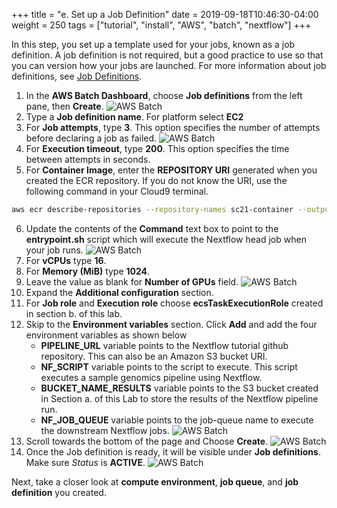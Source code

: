 +++
title = "e. Set up a Job Definition"
date = 2019-09-18T10:46:30-04:00
weight = 250
tags = ["tutorial", "install", "AWS", "batch", "nextflow"]
+++

In this step, you set up a template used for your jobs, known as a job definition. A job definition is not required, but a good practice to use so that you can version how your jobs are launched. For more information about job definitions, see [Job Definitions](https://docs.aws.amazon.com/batch/latest/userguide/job_definitions.html).

1. In the **AWS Batch Dashboard**, choose **Job definitions** from the left pane, then **Create**.
![AWS Batch](/images/aws-batch/sc21/jd-1.png)
2. Type a **Job definition name**. For platform select **EC2**
3. For **Job attempts**, type **3**. This option specifies the number of attempts before declaring a job as failed.
![AWS Batch](/images/aws-batch/sc21/jd-2.png)
4. For **Execution timeout**, type **200**. This option specifies the time between attempts in seconds.
5. For **Container Image**, enter the **REPOSITORY URI** generated when you created the ECR repository. If you do not know the URI, use the following command in your Cloud9 terminal.
```bash
aws ecr describe-repositories --repository-names sc21-container --output text --query 'repositories[0].[repositoryUri]' --region $AWS_REGION
```
6. Update the contents of the **Command** text box to point to the **entrypoint.sh** script which will execute the Nextflow head job when your job runs.
![AWS Batch](/images/aws-batch/sc21/jd-3.png)
7. For **vCPUs** type **16**.
8. For **Memory (MiB)** type **1024**.
9. Leave the value as blank for **Number of GPUs** field.
![AWS Batch](/images/aws-batch/sc21/jd-4.png)
10. Expand the **Additional configuration** section.
11. For **Job role** and **Execution role** choose **ecsTaskExecutionRole** created in section b. of this lab.
12. Skip to the **Environment variables** section. Click **Add** and add the four environment variables as shown below
	- **PIPELINE_URL** variable points to the Nextflow tutorial github repository. This can also be an Amazon S3 bucket URI.
	- **NF_SCRIPT** variable points to the script to execute. This script executes a sample genomics pipeline using Nextflow.
	- **BUCKET_NAME_RESULTS** variable points to the S3 bucket created in Section a. of this Lab to store the results of the Nextflow pipeline run. 
	- **NF_JOB_QUEUE** variable points to the job-queue name to execute the downstream Nextflow jobs. 
![AWS Batch](/images/aws-batch/sc21/jd-5.png)
13. Scroll towards the bottom of the page and Choose **Create**.
![AWS Batch](/images/aws-batch/sc21/jd-6.png)
14. Once the Job definition is ready, it will be visible under **Job definitions**. Make sure *Status* is **ACTIVE**.
![AWS Batch](/images/aws-batch/sc21/jd-7.png)

Next, take a closer look at **compute environment**, **job queue**, and **job definition** you created.
